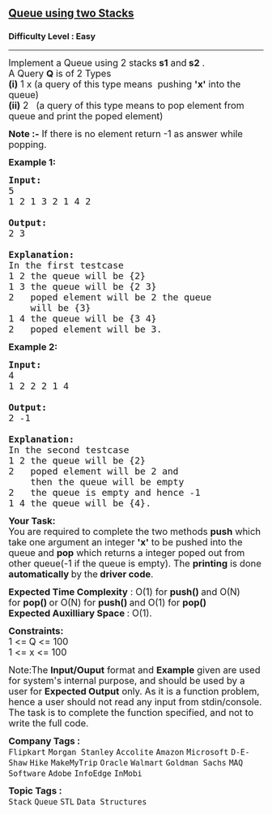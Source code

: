 <h2><a href="https://practice.geeksforgeeks.org/problems/queue-using-two-stacks/1?utm_source=geeksforgeeks&utm_medium=ml_article_practice_tab&utm_campaign=article_practice_tab">Queue using two Stacks</a></h2><h3>Difficulty Level : Easy</h3><hr><div class="problems_problem_content__Xm_eO"><p><span style="font-size:18px">Implement a Queue using 2 stacks<strong> s1</strong> and<strong> s2</strong> .<br>
A Query <strong>Q</strong> is of 2 Types<br>
<strong>(i)</strong> 1 x (a query of this type means&nbsp;&nbsp;pushing <strong>'x'</strong> into the queue)<br>
<strong>(ii)</strong> 2 &nbsp; (a query of this type means to pop&nbsp;element from queue and print the poped element)</span></p>

<p><span style="font-size:18px"><strong>Note :-</strong> If there is no element return -1 as answer while popping.</span></p>

<p><strong><span style="font-size:18px">Example 1:</span></strong></p>

<pre><strong><span style="font-size:18px">Input:
</span></strong><span style="font-size:18px">5
1 2 1 3 2 1 4 2

<strong>Output: 
</strong>2&nbsp;3
<strong>
Explanation: 
</strong>In the first testcase
1 2 the queue will be {2}
1 3 the queue will be {2 3}
2 &nbsp; poped element will be 2 the queue 
&nbsp;   will be {3}
1 4 the queue will be {3 4}
2 &nbsp; poped element will be 3.</span>
</pre>

<p><strong><span style="font-size:18px">Example 2:</span></strong></p>

<pre><strong><span style="font-size:18px">Input:
</span></strong><span style="font-size:18px">4
1 2 2 2 1 4

<strong>Output: 
</strong>2&nbsp;-1
<strong>
Explanation: 
</strong>In the second testcase&nbsp;
1 2&nbsp;the queue will be {2}
2&nbsp; &nbsp;poped element will be 2 and 
&nbsp;   then the queue will be empty
2&nbsp; &nbsp;the queue is empty and hence -1
1 4&nbsp;the queue will be {4}.</span></pre>

<p><strong><span style="font-size:18px">Your Task:</span></strong><br>
<span style="font-size:18px">You are required to complete the two methods <strong>push</strong> which take one argument an integer <strong>'x'</strong>&nbsp;to be pushed into the queue and <strong>pop</strong> which returns a integer&nbsp;poped out from other queue(-1 if the queue is empty).&nbsp;The <strong>printing</strong> is done <strong>automatically </strong>by the<strong> driver code</strong>.</span></p>

<p><span style="font-size:18px"><strong>Expected Time Complexity</strong> : O(1) for&nbsp;<strong>push()&nbsp;</strong>and&nbsp;O(N) for&nbsp;<strong>pop() </strong>or&nbsp;O(N) for&nbsp;<strong>push()&nbsp;</strong>and&nbsp;O(1) for&nbsp;<strong>pop() </strong>&nbsp;<br>
<strong>Expected Auxilliary Space </strong>:&nbsp;O(1).</span></p>

<p><span style="font-size:18px"><strong>Constraints:</strong><br>
1 &lt;=<strong> </strong>Q &lt;= 100<br>
1 &lt;= x &lt;= 100</span></p>

<p><span style="font-size:18px">Note:The <strong>Input/Ouput</strong> format and <strong>Example</strong> given are used for system's internal purpose, and should be used by a user for <strong>Expected Output</strong> only. As it is a function problem, hence a user should not read any input from stdin/console. The task is to complete the function specified, and not to write the full code.</span></p>
</div><p><span style=font-size:18px><strong>Company Tags : </strong><br><code>Flipkart</code>&nbsp;<code>Morgan Stanley</code>&nbsp;<code>Accolite</code>&nbsp;<code>Amazon</code>&nbsp;<code>Microsoft</code>&nbsp;<code>D-E-Shaw</code>&nbsp;<code>Hike</code>&nbsp;<code>MakeMyTrip</code>&nbsp;<code>Oracle</code>&nbsp;<code>Walmart</code>&nbsp;<code>Goldman Sachs</code>&nbsp;<code>MAQ Software</code>&nbsp;<code>Adobe</code>&nbsp;<code>InfoEdge</code>&nbsp;<code>InMobi</code>&nbsp;<br><p><span style=font-size:18px><strong>Topic Tags : </strong><br><code>Stack</code>&nbsp;<code>Queue</code>&nbsp;<code>STL</code>&nbsp;<code>Data Structures</code>&nbsp;